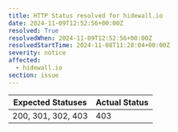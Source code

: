 ```yaml
---
title: HTTP Status resolved for hidewall.io
date: 2024-11-09T12:52:56+00:00Z
resolved: True
resolvedWhen: 2024-11-09T12:52:56+00:00Z
resolvedStartTime: 2024-11-08T11:28:04+00:00Z
severity: notice
affected:
  - hidewall.io
section: issue
---
```


| Expected Statuses | Actual Status  |
|-------------------|----------------|
| 200, 301, 302, 403 | 403 |

